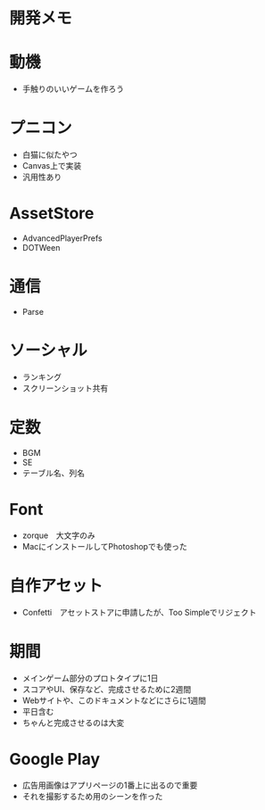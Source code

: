 # 開発メモ

# 動機
* 手触りのいいゲームを作ろう

# プニコン
* 白猫に似たやつ
* Canvas上で実装
* 汎用性あり

# AssetStore

* AdvancedPlayerPrefs 
* DOTWeen

# 通信
* Parse

# ソーシャル
* ランキング
* スクリーンショット共有


# 定数
* BGM
* SE
* テーブル名、列名

# Font

* zorque　大文字のみ
* MacにインストールしてPhotoshopでも使った

# 自作アセット

* Confetti　アセットストアに申請したが、Too Simpleでリジェクト


# 期間
* メインゲーム部分のプロトタイプに1日
* スコアやUI、保存など、完成させるために2週間
* Webサイトや、このドキュメントなどにさらに1週間
* 平日含む
* ちゃんと完成させるのは大変

# Google Play

* 広告用画像はアプリページの1番上に出るので重要
* それを撮影するため用のシーンを作った